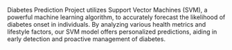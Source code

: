 Diabetes Prediction Project utilizes Support Vector Machines (SVM), a powerful machine learning algorithm, to accurately forecast the likelihood of diabetes onset in individuals. By analyzing various health metrics and lifestyle factors, our SVM model offers personalized predictions, aiding in early detection and proactive management of diabetes.

